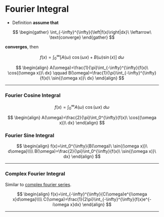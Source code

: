 # Fourier Integral

+ Definition
**assume that**

$$
\begin{gather}
\int_{-\infty}^{\infty}{\left|f(x)\right|dx}\ \leftarrow\ \text{converge}
\end{gather}
$$

**converges**, then


$$
f(x)=\int_0^{\infty}{\big[A(\omega)\ \cos{(\omega x)}+B(\omega )\sin{(x)}\big]\ d\omega}
$$


$$
\begin{align}
A(\omega)=\frac{1}{\pi}\int_{-\infty}^{\infty}{f(x)\ \cos{(\omega x)}\ dx} \qquad B(\omega)=\frac{1}{\pi}\int_{-\infty}^{\infty}{f(x)\ \sin{(\omega x)}\ dx}
\end{align}
$$


---

### Fourier Cosine Integral

$$
f(x)=\int_0^{\infty}{A(\omega)\ \cos{(\omega x)}\ d\omega}
$$


$$
\begin{align}
A(\omega)=\frac{2}{\pi}\int_0^{\infty}{f(x)\ \cos{(\omega x)}\ dx}
\end{align}
$$



### Fourier Sine Integral

$$
\begin{align}
f(x)=\int_0^{\infty}{B(\omega)\ \sin{(\omega x)}\ d\omega}\\\\
B(\omega)=\frac{2}{\pi}\int_0^{\infty}{f(x)\ \sin{(\omega x)}\ dx}
\end{align}
$$

---
### Complex Fourier Integral
Similar to [complex fourier series](Fourier%20Series#Complex%20Fourier%20Series).

$$
\begin{align}
f(x)=\int_{-\infty}^{\infty}{C(\omega)e^{i\omega x}d\omega}\\\\
C(\omega)=\frac{1}{2\pi}\int_{-\infty}^{\infty}{f(x)e^{-i\omega x}dx}
\end{align}
$$



---
